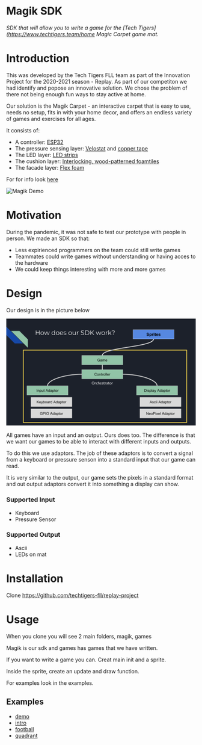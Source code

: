 # Magik SDK

_SDK that will allow you to write a game for the [Tech Tigers](https://www.techtigers.team/home Magic Carpet game mat._
# Introduction
This was developed by the Tech Tigers FLL team as part of the Innovation Project for the 2020-2021 season -  Replay. As part of our competiton we had identify and popose an innovative solution. We chose the problem of there not being enough fun ways to stay active at home.

Our solution is the Magik Carpet - an interactive carpet that is easy to use, needs no setup, fits in with your home decor, and offers an endless variety of games and exercises for all ages.

It consists of:
- A controller: [ESP32](https://amzn.to/38eJIx1)
- The pressure sensing layer: [Velostat](https://amzn.to/3ehWQFK) and [copper tape](https://amzn.to/2OwDvWw)
- The LED layer: [LED strips](https://amzn.to/2O1q0OL)
- The cushion layer: [Interlocking, wood-patterned foamtiles](https://amzn.to/3rqJL0x)
- The facade layer: [Flex foam](https://bit.ly/38ioNcI)

For for info look [here](https://www.techtigers.team/replay/project)

![Magik Demo](images/magik-demo.gif)

# Motivation
During the pandemic, it was not safe to test our prototype with people
in person. We made an SDK so that:
- Less expirienced programmers on the team could still write games
- Teammates could write games without understanding or having acces to the hardware
- We could keep things interesting with more and more games

# Design

Our design is in the picture below

![Magik SDK](images/magik-sdk.png)

All games have an input and an output. Ours does too. The difference is that we want our games to be able to interact with different inputs and outputs. 

To do this we use adaptors. The job of these adaptors is to convert a signal from a keyboard or pressure senson into a standard input that our game can read.

It is very similar to the output, our game sets the pixels in a standard format and out output adaptors convert it into something a display can show.

### Supported Input
 - Keyboard
 - Pressure Sensor
### Supported Output
- Ascii
- LEDs on mat

# Installation

Clone 
https://github.com/techtigers-fll/replay-project

# Usage

When you clone you will see 2 main folders, magik, games

Magik is our sdk and games has games that we have written.

If you want to write a game you can.
Creat main init and a sprite.

Inside the sprite, create an update and draw function.

For examples look in the examples.
## Examples

- [demo](https://github.com/techtigers-fll/replay-project/tree/master/games/demo)
- [intro](https://github.com/techtigers-fll/replay-project/tree/master/games/intro)
- [football](https://github.com/techtigers-fll/replay-project/tree/master/games/football)
- [quadrant](https://github.com/techtigers-fll/replay-project/tree/master/games/quadrant)





